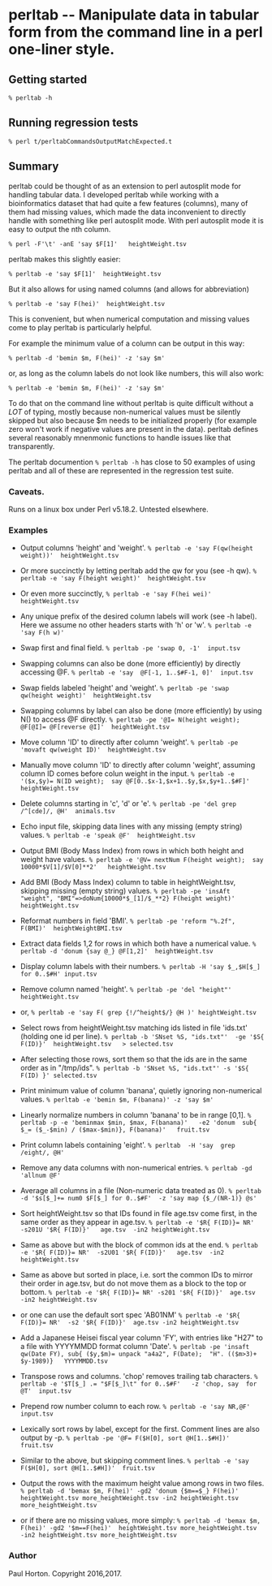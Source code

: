 # perltab -- Manipulate data in tabular form from the command line in a perl one-liner style.


## Getting started
`% perltab -h`

## Running regression tests
`% perl t/perltabCommandsOutputMatchExpected.t`


## Summary
perltab could be thought of as an extension to perl autosplit mode for handling tabular data.  I developed perltab while working with a bioinformatics dataset that had quite a few features (columns), many of them had missing values, which made the data inconvenient to directly handle with something like perl autosplit mode.  With perl autosplit mode it is easy to output the nth column.

`% perl -F'\t' -anE 'say $F[1]'   heightWeight.tsv`

perltab makes this slightly easier:

`% perltab -e 'say $F[1]'  heightWeight.tsv`

But it also allows for using named columns (and allows for abbreviation)

`% perltab -e 'say F(hei)'  heightWeight.tsv`

This is convenient, but when numerical computation and missing values come to play perltab is particularly helpful.

For example the minimum value of a column can be output in this way:

`% perltab -d 'bemin $m, F(hei)' -z 'say $m'`

or, as long as the column labels do not look like numbers, this will also work:

`% perltab -e 'bemin $m, F(hei)' -z 'say $m'`


To do that on the command line without perltab is quite difficult without a *LOT* of typing, mostly because non-numerical values must be silently skipped but also because $m needs to be initialized properly (for example zero won't work if negative values are present in the data).  perltab defines several reasonably mnenmonic functions to handle issues like that transparently.


The perltab documention `% perltab -h` has close to 50 examples of using perltab and all of these are represented in the regression test suite.


### Caveats.
Runs on a linux box under Perl v5.18.2.  Untested elsewhere.


### Examples

* Output columns 'height' and 'weight'.
`% perltab -e 'say F(qw(height weight))'  heightWeight.tsv`

* Or more succinctly by letting perltab add the qw for you (see -h qw).
`% perltab -e 'say F(height weight)'  heightWeight.tsv`

* Or even more succinctly,
`% perltab -e 'say F(hei wei)'  heightWeight.tsv`

* Any unique prefix of the desired column labels will work (see -h label).  Here we assume no other headers starts with 'h' or 'w'.
`% perltab -e 'say F(h w)'`

* Swap first and final field.
`% perltab -pe 'swap 0, -1'  input.tsv`

* Swapping columns can also be done (more efficiently) by directly accessing @F.
`% perltab -e 'say  @F[-1, 1..$#F-1, 0]'  input.tsv`

* Swap fields labeled 'height' and 'weight'.
`% perltab -pe 'swap qw(height weight)'  heightWeight.tsv`

* Swapping columns by label can also be done (more efficiently) by using N() to access @F directly.
`% perltab -pe '@I= N(height weight); @F[@I]= @F[reverse @I]'  heightWeight.tsv`

* Move column 'ID' to directly after column 'weight'.
`% perltab -pe 'movaft qw(weight ID)'  heightWeight.tsv`

* Manually move column 'ID' to directly after column 'weight', assuming column ID comes before colun weight in the input.
`% perltab -e '($x,$y)= N(ID weight);  say @F[0..$x-1,$x+1..$y,$x,$y+1..$#F]'   heightWeight.tsv`

* Delete columns starting in 'c', 'd' or 'e'.
`% perltab -pe 'del grep /^[cde]/, @H'  animals.tsv`

* Echo input file, skipping data lines with any missing (empty string) values.
`% perltab -e 'speak @F'  heightWeight.tsv`

* Output BMI (Body Mass Index) from rows in which both height and weight have values.
`% perltab -e '@V= nextNum F(height weight);  say 10000*$V[1]/$V[0]**2'   heightWeight.tsv`

* Add BMI (Body Mass Index) column to table in heightWeight.tsv, skipping missing (empty string) values.
`% perltab -pe 'insAft "weight", "BMI"=>doNum{10000*$_[1]/$_**2} F(height weight)'  heightWeight.tsv`

* Reformat numbers in field 'BMI'.
`% perltab -pe 'reform "%.2f", F(BMI)'  heightWeightBMI.tsv`

* Extract data fields 1,2 for rows in which both have a numerical value.
`% perltab -d 'donum {say @_} @F[1,2]'  heightWeight.tsv`

* Display column labels with their numbers.
`% perltab -H 'say $_,$H[$_] for 0..$#H' input.tsv`

* Remove column named 'height'.
`% perltab -pe 'del "height"' heightWeight.tsv`

* or,
`% perltab -e 'say F( grep {!/^height$/} @H )' heightWeight.tsv `

* Select rows from heightWeight.tsv matching ids listed in file 'ids.txt' (holding one id per line).
`% perltab -b 'SNset %S, "ids.txt"'  -ge '$S{ F(ID)}'  heightWeight.tsv   > selected.tsv`

* After selecting those rows, sort them so that the ids are in the same order as in "/tmp/ids".
`% perltab -b 'SNset %S, "ids.txt"' -s '$S{ F(ID) }' selected.tsv`

* Print minimum value of column 'banana', quietly ignoring non-numerical values.
`% perltab -e 'bemin $m, F(banana)' -z 'say $m'`

* Linearly normalize numbers in column 'banana' to be in range [0,1].
`% perltab -p -e 'beminmax $min, $max, F(banana)'   -e2 'donum  sub{ $_= ($_-$min) / ($max-$min)}, F(banana)'   fruit.tsv`

* Print column labels containing 'eight'.
`% perltab  -H 'say  grep /eight/, @H'`

* Remove any data columns with non-numerical entries.
`% perltab -gd 'allnum @F'`

* Average all columns in a file (Non-numeric data treated as 0).
`% perltab  -d '$s[$_]+= num0 $F[$_] for 0..$#F'  -z 'say map {$_/(NR-1)} @s'`

* Sort heightWeight.tsv so that IDs found in file age.tsv come first, in the same order as they appear in age.tsv.
`% perltab -e '$R{ F(ID)}= NR'  -s201U '$R{ F(ID)}'   age.tsv  -in2 heightWeight.tsv`

* Same as above but with the block of common ids at the end.
`% perltab -e '$R{ F(ID)}= NR'  -s2U01 '$R{ F(ID)}'   age.tsv  -in2 heightWeight.tsv`

* Same as above but sorted in place, i.e. sort the common IDs to mirror their order in age.tsv, but do not move them as a block to the top or bottom.
`% perltab -e '$R{ F(ID)}= NR' -s201 '$R{ F(ID)}'  age.tsv  -in2 heightWeight.tsv`

* or one can use the default sort spec 'AB01NM'
`% perltab -e '$R{ F(ID)}= NR'  -s2 '$R{ F(ID)}'  age.tsv -in2 heightWeight.tsv`

* Add a Japanese Heisei fiscal year column 'FY', with entries like "H27" to a file with YYYYMMDD format column 'Date'.
`% perltab -pe 'insaft qw(Date FY), sub{ ($y,$m)= unpack "a4a2", F(Date);  "H". (($m>3)+ $y-1989)}   YYYYMMDD.tsv`

* Transpose rows and columns.  'chop' removes trailing tab characters.
`% perltab -e '$T[$_] .= "$F[$_]\t" for 0..$#F'   -z 'chop, say  for @T'  input.tsv`

* Prepend row number column to each row.
`% perltab -e 'say NR,@F'  input.tsv`

* Lexically sort rows by label, except for the first.  Comment lines are also output by -p.
`% perltab -pe '@F= F($H[0], sort @H[1..$#H])'  fruit.tsv`

* Similar to the above, but skipping comment lines.
`% perltab -e 'say F($H[0], sort @H[1..$#H])'  fruit.tsv`

* Output the rows with the maximum height value among rows in two files.
`% perltab -d 'bemax $m, F(hei)' -gd2 'donum {$m==$_} F(hei)'  heightWeight.tsv more_heightWeight.tsv
          -in2 heightWeight.tsv more_heightWeight.tsv`

* or if there are no missing values, more simply:
`% perltab -d 'bemax $m, F(hei)' -gd2 '$m==F(hei)'  heightWeight.tsv more_heightWeight.tsv  -in2 heightWeight.tsv more_heightWeight.tsv`

### Author

Paul Horton.  Copyright 2016,2017.
